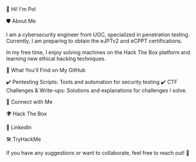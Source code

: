 👋 Hi! I'm Pol

🛡️ About Me

I am a cybersecurity engineer from UOC, specialized in penetration testing. Currently, I am preparing to obtain the eJPTv2 and eCPPT certifications.

In my free time, I enjoy solving machines on the Hack The Box platform and learning new ethical hacking techniques.

🚀 What You'll Find on My GitHub

✔️ Pentesting Scripts: Tools and automation for security testing.✔️ CTF Challenges & Write-ups: Solutions and explanations for challenges I solve.

📡 Connect with Me

🌍 Hack The Box

💼 LinkedIn

🛠️ TryHackMe

If you have any suggestions or want to collaborate, feel free to reach out! 🚀

